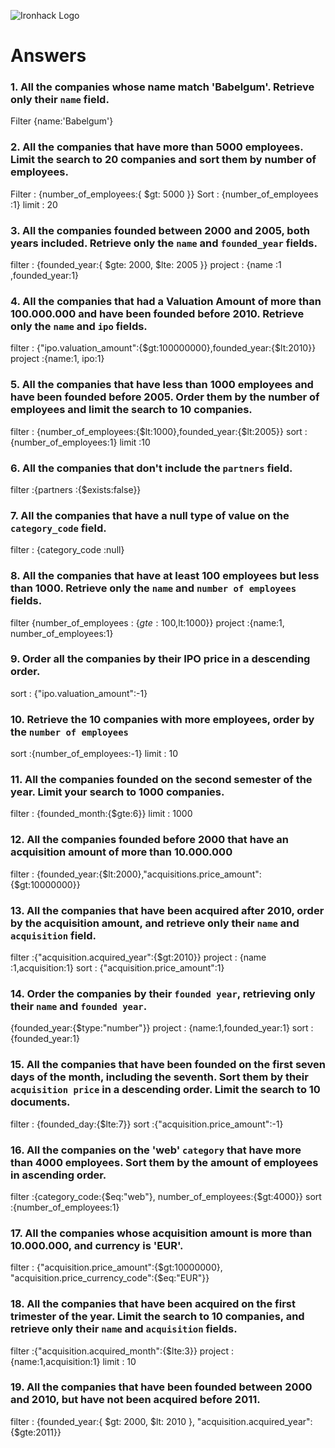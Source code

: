 ![Ironhack Logo](https://i.imgur.com/1QgrNNw.png)

# Answers

### 1. All the companies whose name match 'Babelgum'. Retrieve only their `name` field.

Filter {name:'Babelgum'}

### 2. All the companies that have more than 5000 employees. Limit the search to 20 companies and sort them by **number of employees**.

Filter : {number_of_employees:{ $gt: 5000 }}
Sort : {number_of_employees :1}
limit : 20

### 3. All the companies founded between 2000 and 2005, both years included. Retrieve only the `name` and `founded_year` fields.

filter : {founded_year:{ $gte: 2000, $lte: 2005 }} 
project : {name :1 ,founded_year:1}

### 4. All the companies that had a Valuation Amount of more than 100.000.000 and have been founded before 2010. Retrieve only the `name` and `ipo` fields.

filter : {"ipo.valuation_amount":{$gt:100000000},founded_year:{$lt:2010}}
project :{name:1, ipo:1}

### 5. All the companies that have less than 1000 employees and have been founded before 2005. Order them by the number of employees and limit the search to 10 companies.

filter : {number_of_employees:{$lt:1000},founded_year:{$lt:2005}}
sort :{number_of_employees:1}
limit :10

### 6. All the companies that don't include the `partners` field.

filter :{partners :{$exists:false}}

### 7. All the companies that have a null type of value on the `category_code` field.

filter : {category_code :null}

### 8. All the companies that have at least 100 employees but less than 1000. Retrieve only the `name` and `number of employees` fields.

filter {number_of_employees : {$gte:100,$lt:1000}}
project :{name:1, number_of_employees:1}

### 9. Order all the companies by their IPO price in a descending order.

sort : {"ipo.valuation_amount":-1}

### 10. Retrieve the 10 companies with more employees, order by the `number of employees`

sort :{number_of_employees:-1}
limit : 10

### 11. All the companies founded on the second semester of the year. Limit your search to 1000 companies.

filter : {founded_month:{$gte:6}}
limit : 1000

### 12. All the companies founded before 2000 that have an acquisition amount of more than 10.000.000

filter : {founded_year:{$lt:2000},"acquisitions.price_amount":{$gt:10000000}}

### 13. All the companies that have been acquired after 2010, order by the acquisition amount, and retrieve only their `name` and `acquisition` field.

filter :{"acquisition.acquired_year":{$gt:2010}}
project : {name :1,acquisition:1}
sort : {"acquisition.price_amount":1}

### 14. Order the companies by their `founded year`, retrieving only their `name` and `founded year`.

{founded_year:{$type:"number"}}
project : {name:1,founded_year:1}
sort : {founded_year:1}


### 15. All the companies that have been founded on the first seven days of the month, including the seventh. Sort them by their `acquisition price` in a descending order. Limit the search to 10 documents.

filter : {founded_day:{$lte:7}}
sort :{"acquisition.price_amount":-1}

### 16. All the companies on the 'web' `category` that have more than 4000 employees. Sort them by the amount of employees in ascending order.

filter :{category_code:{$eq:"web"}, number_of_employees:{$gt:4000}}
sort :{number_of_employees:1}

### 17. All the companies whose acquisition amount is more than 10.000.000, and currency is 'EUR'.

filter : {"acquisition.price_amount":{$gt:10000000}, "acquisition.price_currency_code":{$eq:"EUR"}}

### 18. All the companies that have been acquired on the first trimester of the year. Limit the search to 10 companies, and retrieve only their `name` and `acquisition` fields.
filter :{"acquisition.acquired_month":{$lte:3}}
project : {name:1,acquisition:1}
limit : 10

### 19. All the companies that have been founded between 2000 and 2010, but have not been acquired before 2011.

filter : {founded_year:{ $gt: 2000, $lt: 2010 }, "acquisition.acquired_year":{$gte:2011}} 

